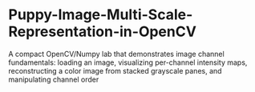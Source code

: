 # Puppy-Image-Multi-Scale-Representation-in-OpenCV
A compact OpenCV/Numpy lab that demonstrates image channel fundamentals: loading an image, visualizing per-channel intensity maps, reconstructing a color image from stacked grayscale panes, and manipulating channel order
